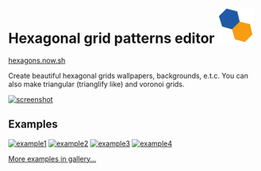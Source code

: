 # Hexagonal grid patterns editor ![Logo](https://github.com/flytaly/hexagon-grid/blob/master/public/icons/apple-icon-72x72.png) 

[hexagons.now.sh](https://hexagons.now.sh)

Create beautiful hexagonal grids wallpapers, backgrounds, e.t.c. You can also make triangular (trianglify like) and voronoi grids.

[![screenshot](https://res.cloudinary.com/flytaly/image/upload/w_450,c_scale/v1595443866/hexagon_grid_editor_screenshot.png)](https://hexagons.now.sh/#w=1920;h=1080;s=3;or=f;v=10;b=0;seed=6189237;nz=33;nh=0;ns=0;nl=12;nx=0;ny=0;nid=line;n2=0.15;gt=h;gs=1.15;gx=1;gy=1;cb=646464,10;cbg=1f5aa8;pal=1f5aa8,0:1f5aa8:1f5aa8:f8a116:1f5aa8:1f5aa8:1f5aa8,0)

## Examples 

[![example1](https://res.cloudinary.com/flytaly/image/upload/w_350,c_scale/v1594998717/hexagons/hex_026_540p.png)](https://hexagons.now.sh/#w=1920;h=1080;s=3;or=f;v=10;b=0;seed=5418455;nz=20;nh=0;ns=0;nl=3;nx=-21;ny=0;nid=line;n2=0.3;gt=h;gs=1.15;gx=1;gy=1;cb=646464,10;cbg=1f5aa8;pal=f8a116:1f5aa8)
[![example2](https://res.cloudinary.com/flytaly/image/upload/w_350,c_scale/v1594998717/hexagons/hex_017_540p.png)](https://hexagons.now.sh/#w=1920;h=1080;s=2;or=p;v=10;b=0;seed=5632321;nz=12;nh=0;ns=0;nl=0;nx=-5;ny=0;nid=cubic;n2=0.3;gt=h;gs=1;gx=1;gy=1;gxy=y;cb=646464,10;pal=272d4d:b83564:ff6a5a:ffb350:83b8aa)
[![example3](https://res.cloudinary.com/flytaly/image/upload/w_350,c_scale/v1594998717/hexagons/hex_005_540p.png)](https://hexagons.now.sh/#w=1920;h=1080;s=4;or=p;v=10;b=10;seed=4822568;nz=6;nh=0;ns=0;nl=68;nx=0;ny=0;nid=diagonal;n2=0.55;gt=h;gs=1.1;gx=1;gy=1;cb=646464,10;cbg=000000;pal=000000,0:000000,0:2b9fa1:2b9fa1:adcc33:adcc33:000000,0:000000,0)
[![example4](https://res.cloudinary.com/flytaly/image/upload/w_350,c_scale/v1594998717/hexagons/hex_032_540p.png)](https://hexagons.now.sh/#w=1920;h=1080;s=3;or=p;v=10;b=0;seed=9974920;nz=16;nh=1;ns=15;nl=20;nx=0;ny=0;nid=sin;n2=0.25;gt=h;gs=1;gx=1;gy=1;cb=3a3985,28;cbg=339acc;pal=339acc)

[More examples in gallery...](https://hexagons.now.sh/gallery)
